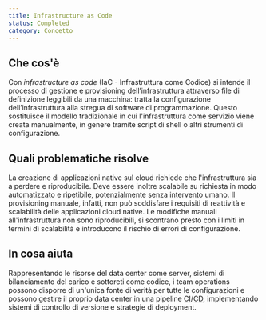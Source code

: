 ```yaml
---
title: Infrastructure as Code
status: Completed
category: Concetto
---
```


## Che cos'è

Con _infrastructure as code_ (IaC - Infrastruttura come Codice) si intende il processo di gestione e provisioning dell’infrastruttura attraverso file di definizione leggibili da una macchina: tratta la configurazione dell’infrastruttura alla stregua di software di programmazione. Questo sostituisce il modello tradizionale in cui l'infrastruttura come servizio viene creata manualmente, in genere tramite script di shell o altri strumenti di configurazione.

## Quali problematiche risolve

La creazione di applicazioni native sul cloud richiede che l'infrastruttura sia a perdere e riproducibile. Deve essere inoltre scalabile su richiesta in modo automatizzato e ripetibile, potenzialmente senza intervento umano. Il provisioning manuale, infatti, non può soddisfare i requisiti di reattività e scalabilità delle applicazioni cloud native. Le modifiche manuali all'infrastruttura non sono riproducibili, si scontrano presto con i limiti in termini di scalabilità e introducono il rischio di errori di configurazione. 

## In cosa aiuta

Rappresentando le risorse del data center come server, sistemi di bilanciamento del carico e sottoreti come codice, i team operations possono disporre di un'unica fonte di verità per tutte le configurazioni e possono gestire il proprio data center in una pipeline [CI](/continuous-integration/)/[CD](/continuous-delivery/), implementando sistemi di controllo di versione e strategie di deployment.
